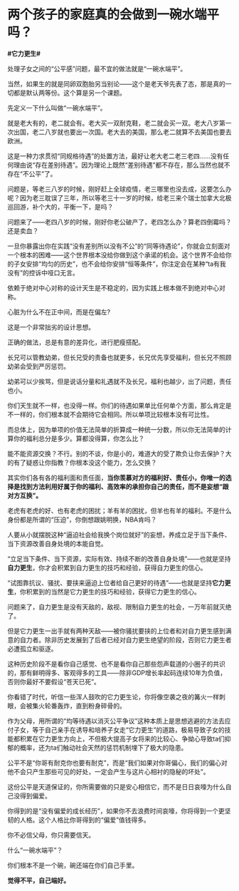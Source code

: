 # 两个孩子的家庭真的会做到一碗水端平吗？
**#它力更生#** 

处理子女之间的“公平感”问题，最不宜的做法就是“一碗水端平”。

当然，如果生的就是同卵双胞胎另当别论——这个是老天爷先表了态，那是真的一切都是默认两等份。这个算是另一个课题。

先定义一下什么叫做“一碗水端平”。

就是老大有的，老二就会有。老大买一双耐克鞋，老二就会买一双。老大八岁第一次出国，老二八岁就也要出一次国。老大去的美国，那么老二就算不去美国也要去欧洲。

这是一种力求贯彻“同规格待遇”的处置方法，最好让老大老二老三老四……没有任何理由说“存在差别待遇”。因为理论上既然“差别待遇”都不存在，那么当然也就不存在“不公平”了。

问题是，等老三八岁的时候，刚好赶上全球疫情，老三哪里也没去成，这要怎么办呢？因为老三耽误了三年，所以等老三十一岁的时候，给老三来个瑞士加拿大北极巡回游，补个大的，平衡一下，是吗？

问题来了——老四八岁的时候，刚好你老公破产了，老四怎么办？算老四倒霉吗？还是卖血？

一旦你暴露出你在实践“没有差别所以没有不公”的“同等待遇论”，你就会立刻面对一个根本的困难——这个世界根本没给你做到这个承诺的机会。这个世界不会给你的子女安排“均匀的历史”，也不会给你安排“恒等条件”，你注定会在某种“ta有我没有”的控诉中哑口无言。

依赖于绝对中心对称的设计天生是不稳定的，因为实践上根本做不到绝对中心对称。

心脏为什么不在正中间，而是在偏左?

这是一个非常拙劣的设计思想。

正确的做法，总是有意的差异化，进行肥瘦搭配。

长兄可以管教幼弟，但长兄受的责备也就更多，长兄优先享受福利，但长兄不照顾幼弟会受到严厉惩罚。

幼弟可以少挨骂，但是说话分量和礼遇就不及长兄，福利也越少，出了问题，责任也小。

你们天生就不一样，也没得一样。你们的待遇如果单比任何单个方面，那么肯定是不一样的，你们根本就不会期待它会相同。所以单项比较根本没有可比性。

而总体上，因为单项的价值无法简单的折算成一种统一分数，所以你无法简单的计算你的福利总分是多少。算都没得算，你怎么比？

能不能资源交换？不行。别的不谈，你是小的，难道大的受了欺负让你去保护？大的有了疑惑让你指教？你根本没这个能力，怎么交换？

其实你们各有各的福利面和责任面，**当你羡慕对方的福利好、责任小，你唯一的选择是找到方法利用好属于你的福利、高效率的承担你自己的责任，而不是妄想“跟对方互换”。**

老虎有老虎的好、也有老虎的困扰；羊有羊的困扰，但羊也有羊的福利。不是什么身份都是所谓的“压迫”，你倒想跟姚明换，NBA肯吗？

人要从小就摆脱这种“逼迫社会给我换个岗位就好”的妄想，养成立足于当下条件、当下资源改善自身处境的本能自觉。

“立足当下条件、当下资源，实际有效、持续不断的改善自身处境”——也就是坚持**自力更生**，你才会积累到自力更生的技巧和经验，获得自力更生的信心。

“试图靠抗议、骚扰、要挟来逼迫上位者给自己更好的待遇”——也就是坚持**它力更生**，你积累到的当然是它力更生的技巧和经验，获得它力更生的信心。

问题来了，自力更生是没有天敌的，敌视、限制自力更生的社会，一万年前就灭绝了。

但是它力更生一出手就有两种天敌——被你骚扰要挟的上位者和对自力更生感到满意的自力者。除非历史发展到了后者已经对自力更生绝望的阶段，否则它力更生者必遭孤立和驱逐。

这种历史阶段不是看你自己感觉、也不是看你自己那些怨声载道的小圈子的共识的，那有鲜明得多、客观得多的工具——除非GDP增长率起码连续10年为负值，否则你最好不要假设“苍天已死”。

你看错了时代，听信一些浑人鼓吹的它力更生论，你将像空袭之夜的篝火一样刺眼，会被集火轮番轰炸，直到粉身碎骨的。

作为父母，用所谓的“均等待遇以消灭公平争议”这种本质上是思想逃避的方法去应付子女，等于自己亲手在诱导和培养子女走“它力更生”的道路，极易导致子女的技能都积累在它力更生方向上，不但极大提高子女将来的比较心、争拗心导致ta们抑郁的概率，还为ta们触动社会天然的惩罚机制埋下了极大的隐患。

公平不是“你哥有耐克你也要有耐克”，而是“我们如果对你哥偏心，我们的偏心对他不会只产生那些可见的好处，一定会产生与这片心相衬的隐秘的坏处”。

这份公平是天道保证的，你所需要做的只是安心相信它，而不是日日哀嚎为什么自己没得到偏爱。

你得到的是“没有偏爱的成长经历”，如果你不去浪费时间哀嚎，你将得到一个更坚韧的人格。这个人格比你哥得到的“偏爱”值钱得多。

你不必信父母，你只需要信天。

什么“一碗水端平”？

你们根本不是一个碗，碗还端在你们自己手里。

**觉得不平，自己端好。**